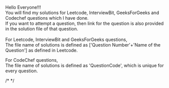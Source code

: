 Hello Everyone!!! <br>
You will find my solutions for Leetcode, InterviewBit, GeeksForGeeks and Codechef questions which I have done. <br>
If you want to attempt a question, then link for the question is also provided in the solution file of that question. 
<br><br>
For Leetcode, InterviewBit and GeeksForGeeks questions, <br>
The file name of solutions is defined as ['Question Number'+'Name of the Question'] as defined in Leetcode. <br>

For CodeChef questions, <br>
The file name of solutions is defined as 'QuestionCode', which is unique for every question.

/* */
